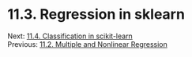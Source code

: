 # 11.3. Regression in sklearn

Next: [11.4. Classification in scikit-learn](../CH11/11.4.%20CLassification%20in%20sklearn.md)<br>
Previous: [11.2. Multiple and Nonlinear Regression](../CH11/11.1.%20Two%20Variable%20Linear%20Regression.md)
